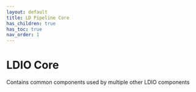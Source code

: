 ```yaml
---
layout: default
title: LD Pipeline Core
has_children: true
has_toc: true
nav_order: 1
---
```


# LDIO Core

Contains common components used by multiple other LDIO components
